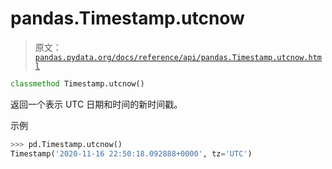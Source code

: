 # pandas.Timestamp.utcnow

> 原文：[`pandas.pydata.org/docs/reference/api/pandas.Timestamp.utcnow.html`](https://pandas.pydata.org/docs/reference/api/pandas.Timestamp.utcnow.html)

```py
classmethod Timestamp.utcnow()
```

返回一个表示 UTC 日期和时间的新时间戳。

示例

```py
>>> pd.Timestamp.utcnow()   
Timestamp('2020-11-16 22:50:18.092888+0000', tz='UTC') 
```
